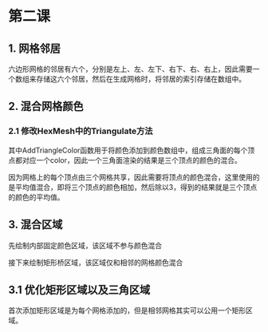 # 第二课 

## 1. 网格邻居
六边形网格的邻居有六个，分别是左上、左、左下、右下、右、右上，因此需要一个数组来存储这六个邻居，然后在生成网格时，将邻居的索引存储在数组中。

## 2. 混合网格颜色

### 2.1 修改HexMesh中的Triangulate方法

其中AddTriangleColor函数用于将颜色添加到颜色数组中，组成三角面的每个顶点都对应一个color，因此一个三角面渲染的结果是三个顶点的颜色的混合。

因为网格上的每个顶点由三个网格共享，因此需要将顶点的颜色混合，这里使用的是平均值混合，即将三个顶点的颜色相加，然后除以3，得到的结果就是三个顶点的颜色的平均值。

## 3. 混合区域

先绘制内部固定颜色区域，该区域不参与颜色混合

接下来绘制矩形桥区域，该区域仅和相邻的网格颜色混合

## 3.1 优化矩形区域以及三角区域
首次添加矩形区域是为每个网格添加的，但是相邻网格其实可以公用一个矩形区域。